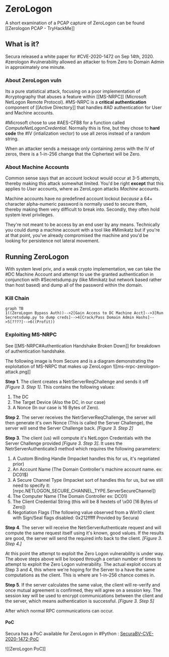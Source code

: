 # ZeroLogon
A short examination of a PCAP capture of ZeroLogon can be found [[Zerologon PCAP - TryHackMe]]

## What is it?
Secura released a white paper for #CVE-2020-1472 on Sep 14th, 2020. #zerologon #vulnerability allowed an attacker to from Zero to Domain Admin in approximately one minute. 

### About ZeroLogon vuln
Its a pure statistical attack, focusing on a poor implementation of #cryptography that abuses a feature within [[MS-NRPC]] (Microsoft NetLogon Remote Protocol). #MS-NRPC is a **critical authentication** component of [[Active Directory]] that handles #AD authentication for User and Machine accounts. 

#Microsoft chose to use #AES-CFB8 for a function called *ComputeNetLogonCredential*. Normally this is fine, but they chose to **hard code** the #IV (intialization vector) to use all zeros instead of a random string. 

When an attacker sends a message only containing zeros with the IV of zeros, there is a 1-in-256 change that the Ciphertext will be Zero. 

### About Machine Accounts
Common sense says that an account lockout would occur at 3-5 attempts, thereby making this attack somewhat limited. You'd be right **except** that this applies to *User* accounts, where as ZeroLogon attacks *Machine* accounts. 

Machine accounts have no predefined account lockout *because* a 64+ character alpha-numeric password is normally used to secure them, thereby making them very difficult to break into. Secondly, they often hold system level privileges. 

They're not meant to be access by an end user by any means. Technically you could dump a machine account with a tool like #Mimikatz but if you're at that point, you've already compromised the machine and you'd be looking for persistence not lateral movement. 

## Running ZeroLogon
With system level priv, and a weak crypto implementation, we can take the #DC Machine Account and attempt to use the granted authentication in conjunction with #Secretsdump.py (like Mimikatz but network based rather than host based) and dump all of the password within the domain. 

### Kill Chain
```mermaid
graph TB
1((ZeroLogon Bypass Auth))-->2[Gain Access to DC Machine Acct]-->3[Run Secretsdump.py to dump creds]-->4[Crack/Pass Domain Admin Hashs]-->5[????]-->6((Profit))
```

### Exploiting MS-NRPC
See [[MS-NRPC#Authentication Handshake Broken Down]] for breakdown of authentication handshake. 

The following image is from Secure and is a diagram demonstrating the exploitation of MS-NRPC that makes up ZeroLogon
![[ms-nrpc-zerologon-attack.png]]

**Step 1**. The client creates a NetrServerReqChallenge and sends it off _\[Figure 3. Step 1\]_. This contains the following values:

1. The DC
2. The Target Device (Also the DC, in our case)
3. A Nonce (In our case is 16 Bytes of Zero).

 **Step 2**. The server receives the NetrServerReqChallenge, the server will then generate it's own Nonce (This is called the Server Challenge), the server will send the Server Challenge back. _\[Figure 3. Step 2\]_

 **Step 3**. The client (us) will compute it's NetLogon Credentials with the Server Challenge provided _\[Figure 3. Step 3\]_. It uses the NetrServerAuthenticate3 method which requires the following parameters:

1. A Custom Binding Handle (Impacket handles this for us, it's negotiated prior)
2. An Account Name (The Domain Controller's machine account name. ex: DC01$)
3. A Secure Channel Type (Impacket sort of handles this for us, but we still need to specify it: \[nrpc.NETLOGON\_SECURE\_CHANNEL\_TYPE.ServerSecureChannel\])
4. The Computer Name (The Domain Controller ex: DC01)
5. The Client Credential String (this will be 8 hextets of \\x00 \[16 Bytes of Zero\])  
6. Negotiation Flags (The following value observed from a Win10 client with Sign/Seal flags disabled: 0x212fffff Provided by Secura)  

**Step 4**. The server will receive the NetrServerAuthenticate request and will compute the same request itself using it's known, good values. If the results are good, the server will send the required info back to the client. _\[Figure 3. Step 4.\]_

At this point the attempt to exploit the Zero Logon vulnerability is under way. The above steps above will be looped through a certain number of times to attempt to exploit the Zero Logon vulnerability. The actual exploit occurs at Step 3 and 4, this where we're hoping for the Server to a have the same computations as the client. This is where are 1-in-256 chance comes in.

**Step 5**. If the server calculates the same value, the client will re-verify and once mutual agreement is confirmed, they will agree on a session key. The session key will be used to encrypt communications between the client and the server, which means authentication is successful. _\[Figure 3. Step 5\]_


After which normal RPC communications can occur. 

#### PoC
Secura has a PoC available for ZeroLogon in #Python : [SecuraBV-CVE-2020-1472-PoC](https://raw.githubusercontent.com/SecuraBV/CVE-2020-1472/master/zerologon_tester.py)

![[ZeroLogon PoC]]